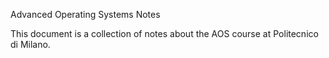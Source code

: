 Advanced Operating Systems Notes

This document is a collection of notes about the AOS course at Politecnico di Milano.
